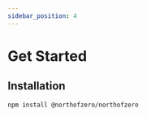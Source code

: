 ```yaml
---
sidebar_position: 4
---
```


# Get Started

## Installation

```bash
npm install @northofzero/northofzero
```
